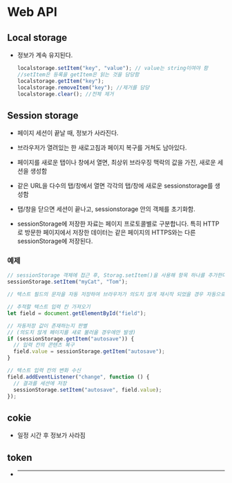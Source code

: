 # Web API

## Local storage

- 정보가 계속 유지된다.

  ```jsx
  localstorage.setItem("key", "value"); // value는 string이여야 함
  //setItem은 등록을 getItem은 읽는 것을 담당함
  localstorage.getItem("key");
  localstorage.removeItem("key"); //제거를 담당
  localstorage.clear(); //전체 제거
  ```

## Session storage

- 페이지 세션이 끝날 때, 정보가 사라진다.

- 브라우저가 열려있는 한 새로고침과 페이지 복구를 거쳐도 남아있다.
- 페이지를 새로운 탭이나 창에서 열면, 최상위 브라우징 맥락의 값을 가진, 새로운 세션을 생성함
- 같은 URL을 다수의 탭/창에서 열면 각각의 탭/창에 새로운 sessionstorage를 생성함
- 탭/창을 닫으면 세션이 끝나고, sessionstorage 안의 객체를 초기화함.

- sessionStorage에 저장한 자료는 페이지 프로토콜별로 구분합니다. 특히 HTTP로 방문한 페이지에서 저장한 데이터는 같은 페이지의 HTTPS와는 다른 sessionStorage에 저장된다.

### 예제

```jsx
// sessionStorage 객체에 접근 후, Storag.setItem()을 사용해 항목 하나를 추가한다.
sessionStorage.setItem("myCat", "Tom");
```

```jsx
// 텍스트 필드의 문자을 자동 저장하여 브라우저가 의도치 않게 재시작 되었을 경우 자동으로 텍스트 필드에 저장된 내용을 저장된 문장으로 복구하여 작성한 내용이 사라지지 않게 한다.

// 추적할 텍스트 입력 칸 가져오기
let field = document.getElementById("field");

// 자동저장 값이 존재하는지 판별
// (의도치 않게 페이지를 새로 불러올 경우에만 발생)
if (sessionStorage.getItem("autosave")) {
  // 입력 칸의 콘텐츠 복구
  field.value = sessionStorage.getItem("autosave");
}

// 텍스트 입력 칸의 변화 수신
field.addEventListener("change", function () {
  // 결과를 세션에 저장
  sessionStorage.setItem("autosave", field.value);
});
```

## cokie

- 일정 시간 후 정보가 사라짐

## token

- ***
